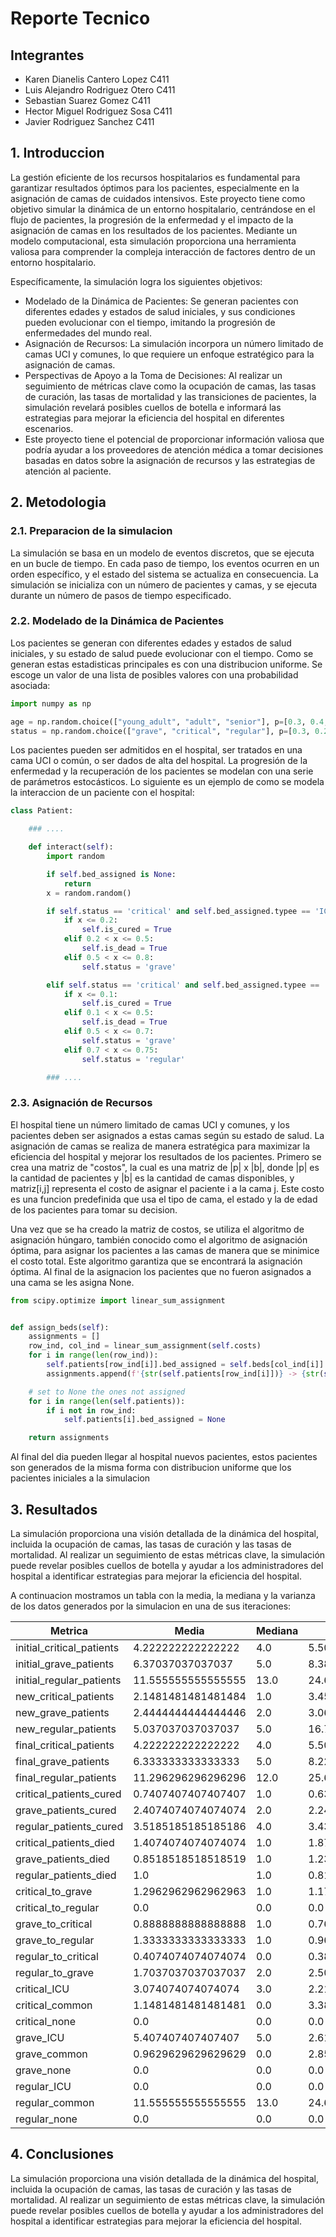 # Reporte Tecnico

## Integrantes

- Karen Dianelis Cantero Lopez C411
- Luis Alejandro Rodriguez Otero C411
- Sebastian Suarez Gomez C411
- Hector Miguel Rodriguez Sosa C411
- Javier Rodriguez Sanchez C411

## 1. Introduccion

La gestión eficiente de los recursos hospitalarios es fundamental para garantizar resultados óptimos para los pacientes,
especialmente en la asignación de camas de cuidados intensivos. Este proyecto tiene como objetivo simular la dinámica de
un entorno hospitalario, centrándose en el flujo de pacientes, la progresión de la enfermedad y el impacto de la
asignación de camas en los resultados de los pacientes. Mediante un modelo computacional, esta simulación proporciona
una herramienta valiosa para comprender la compleja interacción de factores dentro de un entorno hospitalario.

Específicamente, la simulación logra los siguientes objetivos:

- Modelado de la Dinámica de Pacientes: Se generan pacientes con diferentes edades y estados de salud iniciales, y sus
  condiciones pueden evolucionar con el tiempo, imitando la progresión de enfermedades del mundo real.
- Asignación de Recursos: La simulación incorpora un número limitado de camas UCI y comunes, lo que requiere un enfoque
  estratégico para la asignación de camas.
- Perspectivas de Apoyo a la Toma de Decisiones: Al realizar un seguimiento de métricas clave como la ocupación de
  camas, las tasas de curación, las tasas de mortalidad y las transiciones de pacientes, la simulación revelará posibles
  cuellos de botella e informará las estrategias para mejorar la eficiencia del hospital en diferentes escenarios.
- Este proyecto tiene el potencial de proporcionar información valiosa que podría ayudar a los proveedores de atención
  médica a tomar decisiones basadas en datos sobre la asignación de recursos y las estrategias de atención al paciente.

## 2. Metodologia

### 2.1. Preparacion de la simulacion

La simulación se basa en un modelo de eventos discretos, que se ejecuta en un bucle de tiempo. En cada paso de tiempo,
los eventos ocurren en un orden específico, y el estado del sistema se actualiza en consecuencia. La simulación se
inicializa con un número de pacientes y camas, y se ejecuta durante un número de pasos de tiempo especificado.

### 2.2. Modelado de la Dinámica de Pacientes

Los pacientes se generan con diferentes edades y estados de salud iniciales, y su estado de salud puede evolucionar con
el tiempo. Como se generan estas estadisticas principales es con una distribucion uniforme. Se escoge un valor de una lista
de posibles valores con una probabilidad asociada:

```python
import numpy as np

age = np.random.choice(["young_adult", "adult", "senior"], p=[0.3, 0.4, 0.3])
status = np.random.choice(["grave", "critical", "regular"], p=[0.3, 0.2, 0.5])
```

Los pacientes pueden ser admitidos en el hospital, ser tratados en una cama UCI o común, o ser dados de alta del
hospital. La progresión de la enfermedad y la recuperación de los pacientes se modelan con una serie de parámetros
estocásticos. Lo siguiente es un ejemplo de como se modela la interaccion de un paciente con el hospital:

```python
class Patient:

    ### ....

    def interact(self):
        import random

        if self.bed_assigned is None:
            return
        x = random.random()

        if self.status == 'critical' and self.bed_assigned.typee == 'ICU':
            if x <= 0.2:
                self.is_cured = True
            elif 0.2 < x <= 0.5:
                self.is_dead = True
            elif 0.5 < x <= 0.8:
                self.status = 'grave'

        elif self.status == 'critical' and self.bed_assigned.typee == 'common':
            if x <= 0.1:
                self.is_cured = True
            elif 0.1 < x <= 0.5:
                self.is_dead = True
            elif 0.5 < x <= 0.7:
                self.status = 'grave'
            elif 0.7 < x <= 0.75:
                self.status = 'regular'

        ### ....

```

### 2.3. Asignación de Recursos

El hospital tiene un número limitado de camas UCI y comunes, y los pacientes deben ser asignados a estas camas según su
estado de salud. La asignación de camas se realiza de manera estratégica para maximizar la eficiencia del hospital y
mejorar los resultados de los pacientes. Primero se crea una matriz de "costos", la cual es una matriz de |p| x |b|,
donde |p| es la cantidad de pacientes y |b| es la cantidad de camas disponibles, y matriz[i,j] representa el costo de
asignar el paciente i a la cama j. Este costo es una funcion predefinida que usa el tipo de cama, el estado y la de edad de los
pacientes para tomar su decision.

Una vez que se ha creado la matriz de costos, se utiliza el algoritmo de asignación húngaro, también conocido como el
algoritmo de asignación óptima, para asignar los pacientes a las camas de manera que se minimice el costo total. Este
algoritmo garantiza que se encontrará la asignación óptima. Al final de la asignacion los pacientes que no fueron
asignados a una cama se les asigna None.

```python
from scipy.optimize import linear_sum_assignment


def assign_beds(self):
    assignments = []
    row_ind, col_ind = linear_sum_assignment(self.costs)
    for i in range(len(row_ind)):
        self.patients[row_ind[i]].bed_assigned = self.beds[col_ind[i]]
        assignments.append(f'{str(self.patients[row_ind[i]])} -> {str(self.beds[col_ind[i]])}')

    # set to None the ones not assigned
    for i in range(len(self.patients)):
        if i not in row_ind:
            self.patients[i].bed_assigned = None

    return assignments
```

Al final del dia pueden llegar al hospital nuevos pacientes, estos pacientes son generados de la misma forma con
distribucion uniforme que los pacientes iniciales a la simulacion

## 3. Resultados

La simulación proporciona una visión detallada de la dinámica del hospital, incluida la ocupación de camas, las tasas de
curación y las tasas de mortalidad. Al realizar un seguimiento de estas métricas clave, la simulación puede revelar
posibles cuellos de botella y ayudar a los administradores del hospital a identificar estrategias para mejorar la
eficiencia del hospital.

A continuacion mostramos un tabla con la media, la mediana y la varianza de los datos generados por la simulacion en una
de sus iteraciones:

| Metrica                   | Media              | Mediana | Varianza            |
|---------------------------|--------------------|---------|---------------------|
| initial_critical_patients | 4.222222222222222  | 4.0     | 5.506172839506173   |
| initial_grave_patients    | 6.37037037037037   | 5.0     | 8.381344307270233   |
| initial_regular_patients  | 11.555555555555555 | 13.0    | 24.691358024691358  |
| new_critical_patients     | 2.1481481481481484 | 1.0     | 3.4595336076817556  |
| new_grave_patients        | 2.4444444444444446 | 2.0     | 3.0617283950617282  |
| new_regular_patients      | 5.037037037037037  | 5.0     | 16.776406035665296  |
| final_critical_patients   | 4.222222222222222  | 4.0     | 5.506172839506172   |
| final_grave_patients      | 6.333333333333333  | 5.0     | 8.222222222222221   |
| final_regular_patients    | 11.296296296296296 | 12.0    | 25.68998628257887   |
| critical_patients_cured   | 0.7407407407407407 | 1.0     | 0.6364883401920439  |
| grave_patients_cured      | 2.4074074074074074 | 2.0     | 2.241426611796982   |
| regular_patients_cured    | 3.5185185185185186 | 4.0     | 3.4348422496570645  |
| critical_patients_died    | 1.4074074074074074 | 1.0     | 1.8710562414266116  |
| grave_patients_died       | 0.8518518518518519 | 1.0     | 1.2373113854595335  |
| regular_patients_died     | 1.0                | 1.0     | 0.8148148148148148  |
| critical_to_grave         | 1.2962962962962963 | 1.0     | 1.1714677640603566  |
| critical_to_regular       | 0.0                | 0.0     | 0.0                 |
| grave_to_critical         | 0.8888888888888888 | 1.0     | 0.7654320987654322  |
| grave_to_regular          | 1.3333333333333333 | 1.0     | 0.9629629629629629  |
| regular_to_critical       | 0.4074074074074074 | 0.0     | 0.38957475994513024 |
| regular_to_grave          | 1.7037037037037037 | 2.0     | 2.5048010973936896  |
| critical_ICU              | 3.074074074074074  | 3.0     | 2.2167352537722906  |
| critical_common           | 1.1481481481481481 | 0.0     | 3.385459533607683   |
| critical_none             | 0.0                | 0.0     | 0.0                 |
| grave_ICU                 | 5.407407407407407  | 5.0     | 2.6117969821673523  |
| grave_common              | 0.9629629629629629 | 0.0     | 2.850480109739369   |
| grave_none                | 0.0                | 0.0     | 0.0                 |
| regular_ICU               | 0.0                | 0.0     | 0.0                 |
| regular_common            | 11.555555555555555 | 13.0    | 24.691358024691358  |
| regular_none              | 0.0                | 0.0     | 0.0                 |

## 4. Conclusiones

La simulación proporciona una visión detallada de la dinámica del hospital, incluida la ocupación de camas, las tasas de
curación y las tasas de mortalidad. Al realizar un seguimiento de estas métricas clave, la simulación puede revelar
posibles cuellos de botella y ayudar a los administradores del hospital a identificar estrategias para mejorar la
eficiencia del hospital.
